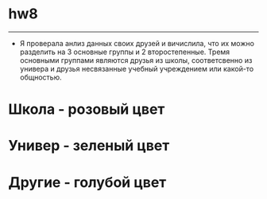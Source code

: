 # hw8
***********
- Я проверала анлиз данных своих друзей и вичислила, что их можно разделить на 3 основные группы и 2 второстепенные.
Тремя основными группами являются друзья из школы, соответсвенно из универа и друзья несвязанные учебный учреждением или какой-то общностью.
# Школа - розовый цвет 
# Универ - зеленый цвет
# Другие - голубой цвет
